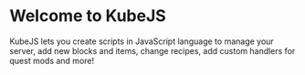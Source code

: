 # Welcome to KubeJS

KubeJS lets you create scripts in JavaScript language to manage your server, add new blocks and items, change recipes, add custom handlers for quest mods and more!
